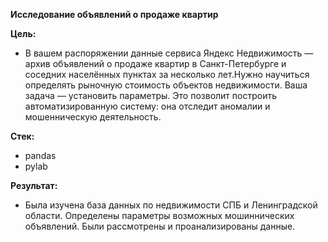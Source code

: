 **Исследование объявлений о продаже квартир** 

**Цель:** 
* В вашем распоряжении данные сервиса Яндекс Недвижимость — архив объявлений о продаже квартир в Санкт-Петербурге и соседних населённых пунктах за несколько лет.Нужно научиться определять рыночную стоимость объектов недвижимости. Ваша задача — установить параметры. Это позволит построить автоматизированную систему: она отследит аномалии и мошенническую деятельность.

**Стек:** 
* pandas 
* pylab

**Результат:** 
* Была изучена база данных по недвижимости СПБ и Ленинградской области. Определены параметры возможных мошиннических объявлений. Были рассмотрены и проанализированы данные.
